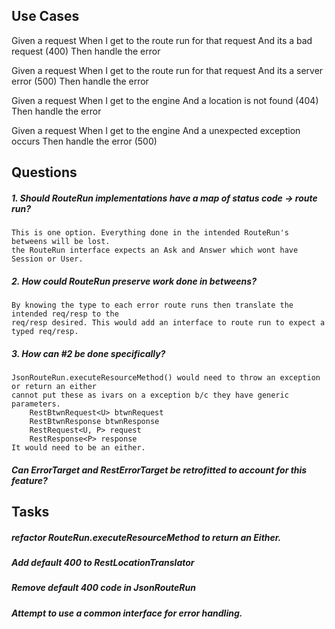 ## Use Cases

Given a request
When I get to the route run for that request
And its a bad request (400)
Then handle the error

Given a request
When I get to the route run for that request
And its a server error (500)
Then handle the error

Given a request
When I get to the engine
And a location is not found (404)
Then handle the error

Given a request
When I get to the engine
And a unexpected exception occurs
Then handle the error (500)

## Questions

##### 1. Should RouteRun implementations have a map of status code -> route run?
    This is one option. Everything done in the intended RouteRun's betweens will be lost.
    the RouteRun interface expects an Ask and Answer which wont have Session or User.
    
##### 2. How could RouteRun preserve work done in betweens?
    By knowing the type to each error route runs then translate the intended req/resp to the 
    req/resp desired. This would add an interface to route run to expect a typed req/resp.
    
##### 3. How can #2 be done specifically?
    JsonRouteRun.executeResourceMethod() would need to throw an exception or return an either 
    cannot put these as ivars on a exception b/c they have generic parameters.
        RestBtwnRequest<U> btwnRequest
        RestBtwnResponse btwnResponse
        RestRequest<U, P> request
        RestResponse<P> response
    It would need to be an either.    


##### Can ErrorTarget and RestErrorTarget be retrofitted to account for this feature?

## Tasks

##### refactor RouteRun.executeResourceMethod to return an Either.
##### Add default 400 to RestLocationTranslator
##### Remove default 400 code in JsonRouteRun
##### Attempt to use a common interface for error handling.